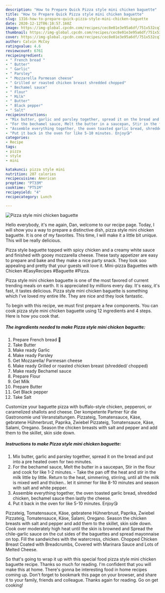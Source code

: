 ```yaml
---
description: "How to Prepare Quick Pizza style mini chicken baguette"
title: "How to Prepare Quick Pizza style mini chicken baguette"
slug: 1316-how-to-prepare-quick-pizza-style-mini-chicken-baguette
date: 2020-12-12T06:10:57.160Z
image: https://img-global.cpcdn.com/recipes/cec8e01e3e95a6df/751x532cq70/pizza-style-mini-chicken-baguette-recipe-main-photo.jpg
thumbnail: https://img-global.cpcdn.com/recipes/cec8e01e3e95a6df/751x532cq70/pizza-style-mini-chicken-baguette-recipe-main-photo.jpg
cover: https://img-global.cpcdn.com/recipes/cec8e01e3e95a6df/751x532cq70/pizza-style-mini-chicken-baguette-recipe-main-photo.jpg
author: Calvin McCoy
ratingvalue: 4.6
reviewcount: 6761
recipeingredient:
- " French bread "
- " Butter"
- " Garlic"
- " Parsley"
- " Mozzarella Parmesan cheese"
- " Grilled or roasted chicken breast shredded chopped"
- " Bechamel sauce"
- " Flour"
- " Milk"
- " Butter"
- " Black pepper"
- " Salt"
recipeinstructions:
- "Mix butter, garlic and parsley together, spread it on the bread and put into a pre heated oven for two minutes."
- "For the bechamel sauce, Melt the butter in a saucepan, Stir in the flour and cook for like 1-2 minutes. Take the pan off the heat and stir in the milk little by little. Return to the heat, simmering, stirring, until all the milk is mixed well and thicken.. let it simmer for like 8-10 minutes and season with salt and white pepper."
- "Assemble everything together, the oven toasted garlic bread, shredded chicken, bechamel sauce then lastly the cheese."
- "Put it back in the oven for like 5-10 minutes. Enjoy😘"
categories:
- Recipe
tags:
- pizza
- style
- mini

katakunci: pizza style mini 
nutrition: 287 calories
recipecuisine: American
preptime: "PT33M"
cooktime: "PT51M"
recipeyield: "4"
recipecategory: Lunch

---
```



![Pizza style mini chicken baguette](https://img-global.cpcdn.com/recipes/cec8e01e3e95a6df/751x532cq70/pizza-style-mini-chicken-baguette-recipe-main-photo.jpg)

Hello everybody, it's me again, Dan, welcome to our recipe page. Today, I will show you a way to prepare a distinctive dish, pizza style mini chicken baguette. It is one of my favorites. This time, I will make it a little bit unique. This will be really delicious.

Pizza style baguette topped with spicy chicken and a creamy white sauce and finished with gooey mozzarella cheese. These tasty appetizer are easy to prepare and bake and they make a nice party snack. They look soo appealing and pretty that your guests will love it. Mini-pizza Baguettes with Chicken #EasyRecipes #Baguette #Pizza.

Pizza style mini chicken baguette is one of the most favored of current trending meals on earth. It is appreciated by millions every day. It's easy, it's fast, it tastes delicious. Pizza style mini chicken baguette is something which I've loved my entire life. They are nice and they look fantastic.


To begin with this recipe, we must first prepare a few components. You can cook pizza style mini chicken baguette using 12 ingredients and 4 steps. Here is how you cook that.

<!--inarticleads1-->

##### The ingredients needed to make Pizza style mini chicken baguette:

1. Prepare  French bread 🥖
1. Take  Butter
1. Make ready  Garlic
1. Make ready  Parsley
1. Get  Mozzarella/ Parmesan cheese
1. Make ready  Grilled or roasted chicken breast (shredded/ chopped)
1. Make ready  Bechamel sauce
1. Prepare  Flour
1. Get  Milk
1. Prepare  Butter
1. Get  Black pepper
1. Take  Salt


Customize your baguette pizza with buffalo-style chicken, pepperoni, or caramelized shallots and cheese. Der kompetente Partner für die Gastronomie und Veranstaltungen. Pizzateig, Tomatensauce, Käse, gebratene Hühnerbrust, Paprika, Zwiebel Pizzateig, Tomatensauce, Käse, Salami, Oregano. Season the chicken breasts with salt and pepper and add them to the skillet, skin side down. 

<!--inarticleads2-->

##### Instructions to make Pizza style mini chicken baguette:

1. Mix butter, garlic and parsley together, spread it on the bread and put into a pre heated oven for two minutes.
1. For the bechamel sauce, Melt the butter in a saucepan, Stir in the flour and cook for like 1-2 minutes. - Take the pan off the heat and stir in the milk little by little. Return to the heat, simmering, stirring, until all the milk is mixed well and thicken.. let it simmer for like 8-10 minutes and season with salt and white pepper.
1. Assemble everything together, the oven toasted garlic bread, shredded chicken, bechamel sauce then lastly the cheese.
1. Put it back in the oven for like 5-10 minutes. Enjoy😘


Pizzateig, Tomatensauce, Käse, gebratene Hühnerbrust, Paprika, Zwiebel Pizzateig, Tomatensauce, Käse, Salami, Oregano. Season the chicken breasts with salt and pepper and add them to the skillet, skin side down. Cook over moderately high heat until the skin is browned and Spread the chile-garlic sauce on the cut sides of the baguettes and spread mayonnaise on top. Fill the sandwiches with the watercress, chicken. Chopped Chicken Breast Coated with Breadcrumbs, Covered with Marinara Sauce and Lots of Melted Cheese. 

So that's going to wrap it up with this special food pizza style mini chicken baguette recipe. Thanks so much for reading. I'm confident that you will make this at home. There's gonna be interesting food in home recipes coming up. Don't forget to bookmark this page on your browser, and share it to your family, friends and colleague. Thanks again for reading. Go on get cooking!
